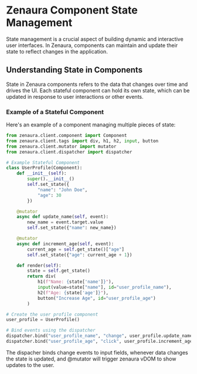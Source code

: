 # Zenaura Component State Management

State management is a crucial aspect of building dynamic and interactive user interfaces. In Zenaura, components can maintain and update their state to reflect changes in the application.

## Understanding State in Components

State in Zenaura components refers to the data that changes over time and drives the UI. Each stateful component can hold its own state, which can be updated in response to user interactions or other events.

### Example of a Stateful Component

Here's an example of a component managing multiple pieces of state:

```python
from zenaura.client.component import Component
from zenaura.client.tags import div, h1, h2, input, button
from zenaura.client.mutator import mutator
from zenaura.client.dispatcher import dispatcher

# Example Stateful Component
class UserProfile(Component):
    def __init__(self):
        super().__init__()
        self.set_state({
            "name": "John Doe",
            "age": 30
        })

    @mutator
    async def update_name(self, event):
        new_name = event.target.value
        self.set_state({"name": new_name})

    @mutator
    async def increment_age(self, event):
        current_age = self.get_state()["age"]
        self.set_state({"age": current_age + 1})

    def render(self):
        state = self.get_state()
        return div(
            h1(f"Name: {state['name']}"),
            input(value=state["name"], id="user_profile_name"),
            h2(f"Age: {state['age']}"),
            button("Increase Age", id="user_profile_age")
        )

# Create the user profile component
user_profile = UserProfile()

# Bind events using the dispatcher
dispatcher.bind("user_profile_name", "change", user_profile.update_name)
dispatcher.bind("user_profile_age", "click", user_profile.increment_age)

```

The dispacher binds change events to input fields, whenever data changes the state is updated, and @mutator will trigger zenaura vDOM to show updates to the user.
